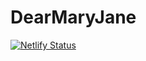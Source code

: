 # DearMaryJane
[![Netlify Status](https://api.netlify.com/api/v1/badges/d7ea87cd-72be-497a-8ba7-0d5b530964eb/deploy-status)](https://app.netlify.com/sites/dearmaryjane/deploys)
